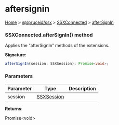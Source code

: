 # aftersignin

[Home](https://github.com/spruceid/ssx/blob/main/documentation/reference/ssx-sdk/index.md) > [@spruceid/ssx](../) > [SSXConnected](./) > [afterSignIn](ssx.ssxconnected.aftersignin.md)

### SSXConnected.afterSignIn() method

Applies the "afterSignIn" methods of the extensions.

**Signature:**

```typescript
afterSignIn(session: SSXSession): Promise<void>;
```

### Parameters

| Parameter | Type                               | Description |
| --------- | ---------------------------------- | ----------- |
| session   | [SSXSession](../ssx.ssxsession.md) |             |

**Returns:**

Promise\<void>
